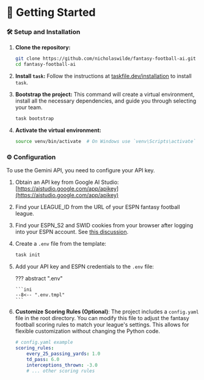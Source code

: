 # :rocket: Getting Started

### :hammer_and_wrench: Setup and Installation

1.  **Clone the repository:**
    ```bash
    git clone https://github.com/nicholaswilde/fantasy-football-ai.git
    cd fantasy-football-ai
    ```

2.  **Install `task`:**
    Follow the instructions at [taskfile.dev/installation](https://taskfile.dev/installation) to install `task`.

3.  **Bootstrap the project:**
    This command will create a virtual environment, install all the necessary dependencies, and guide you through selecting your team.
    ```bash
    task bootstrap
    ```

4.  **Activate the virtual environment:**
    ```bash
    source venv/bin/activate  # On Windows use `venv\Scripts\activate`
    ```

### :gear: Configuration

To use the Gemini API, you need to configure your API key.

1.  Obtain an API key from Google AI Studio: [https://aistudio.google.com/app/apikey](https://aistudio.google.com/app/apikey)

2. Find your LEAGUE_ID from the URL of your ESPN fantasy football league.

3. Find your ESPN_S2 and SWID cookies from your browser after logging into your ESPN account. See [this discussion](https://github.com/cwendt94/espn-api/discussions/141).

4.  Create a `.env` file from the template:
    ```bash
    task init
    ```

5.  Add your API key and ESPN credentials to the `.env` file:

    ??? abstract ".env"

        ```ini
        --8<-- ".env.tmpl"
        ```

6.  **Customize Scoring Rules (Optional)**:
    The project includes a `config.yaml` file in the root directory. You can modify this file to adjust the fantasy football scoring rules to match your league's settings. This allows for flexible customization without changing the Python code.

    ```yaml
    # config.yaml example
    scoring_rules:
        every_25_passing_yards: 1.0
        td_pass: 6.0
        interceptions_thrown: -3.0
        # ... other scoring rules
    ```